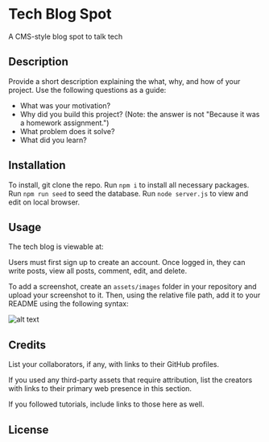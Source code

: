 # Tech Blog Spot
A CMS-style blog spot to talk tech

## Description

Provide a short description explaining the what, why, and how of your project. Use the following questions as a guide:

- What was your motivation?
- Why did you build this project? (Note: the answer is not "Because it was a homework assignment.")
- What problem does it solve?
- What did you learn?



## Installation

To install, git clone the repo.  Run `npm i` to install all necessary packages. Run `npm run seed` to seed the database.  Run `node server.js` to view and edit on local browser.

## Usage

The tech blog is viewable at: 

Users must first sign up to create an account.  Once logged in, they can write posts, view all posts, comment, edit, and delete.

To add a screenshot, create an `assets/images` folder in your repository and upload your screenshot to it. Then, using the relative file path, add it to your README using the following syntax:

![alt text](assets/images/screenshot.png)

## Credits

List your collaborators, if any, with links to their GitHub profiles.

If you used any third-party assets that require attribution, list the creators with links to their primary web presence in this section.

If you followed tutorials, include links to those here as well.

## License




